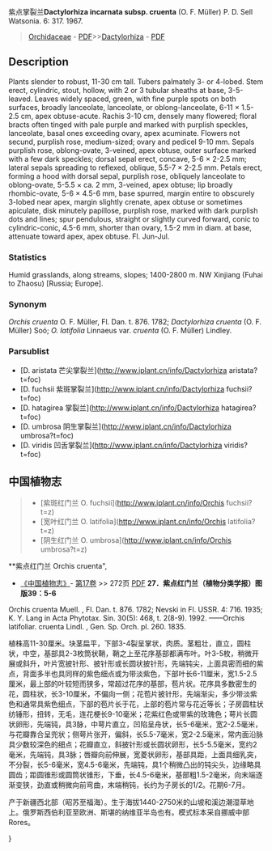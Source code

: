 紫点掌裂兰**Dactylorhiza incarnata subsp. cruenta** (O. F. Müller) P. D. Sell Watsonia. 6: 317. 1967.

> [Orchidaceae](http://www.iplant.cn/info/Orchidaceae?t=foc) - [PDF](http://www.iplant.cn/foc/pdf/Orchidaceae.pdf)>>[Dactylorhiza](http://www.iplant.cn/info/Dactylorhiza?t=foc) - [PDF](http://www.iplant.cn/foc/pdf/Dactylorhiza.pdf)

## Description

Plants slender to robust, 11-30 cm tall. Tubers palmately 3- or 4-lobed. Stem erect, cylindric, stout, hollow, with 2 or 3 tubular sheaths at base, 3-5-leaved. Leaves widely spaced, green, with fine purple spots on both surfaces, broadly lanceolate, lanceolate, or oblong-lanceolate, 6-11 × 1.5-2.5 cm, apex obtuse-acute. Rachis 3-10 cm, densely many flowered; floral bracts often tinged with pale purple and marked with purplish speckles, lanceolate, basal ones exceeding ovary, apex acuminate. Flowers not secund, purplish rose, medium-sized; ovary and pedicel 9-10 mm. Sepals purplish rose, oblong-ovate, 3-veined, apex obtuse, outer surface marked with a few dark speckles; dorsal sepal erect, concave, 5-6 × 2-2.5 mm; lateral sepals spreading to reflexed, oblique, 5.5-7 × 2-2.5 mm. Petals erect, forming a hood with dorsal sepal, purplish rose, obliquely lanceolate to oblong-ovate, 5-5.5 × ca. 2 mm, 3-veined, apex obtuse; lip broadly rhombic-ovate, 5-6 × 4.5-6 mm, base spurred, margin entire to obscurely 3-lobed near apex, margin slightly crenate, apex obtuse or sometimes apiculate, disk minutely papillose, purplish rose, marked with dark purplish dots and lines; spur pendulous, straight or slightly curved forward, conic to cylindric-conic, 4.5-6 mm, shorter than ovary, 1.5-2 mm in diam. at base, attenuate toward apex, apex obtuse. Fl. Jun-Jul.

### Statistics
Humid grasslands, along streams, slopes; 1400-2800 m. NW Xinjiang (Fuhai to Zhaosu) [Russia; Europe].

### Synonym
*Orchis cruenta* O. F. Müller, Fl. Dan. t. 876. 1782; *Dactylorhiza cruenta* (O. F. Müller) Soó; *O. latifolia* Linnaeus var. *cruenta* (O. F. Müller) Lindley.

### Parsublist

* [D.  aristata  芒尖掌裂兰](http://www.iplant.cn/info/Dactylorhiza aristata?t=foc)
* [D.  fuchsii  紫斑掌裂兰](http://www.iplant.cn/info/Dactylorhiza fuchsii?t=foc)
* [D.  hatagirea  掌裂兰](http://www.iplant.cn/info/Dactylorhiza hatagirea?t=foc)
* [D.  umbrosa  阴生掌裂兰](http://www.iplant.cn/info/Dactylorhiza umbrosa?t=foc)
* [D.  viridis  凹舌掌裂兰](http://www.iplant.cn/info/Dactylorhiza viridis?t=foc)

## 中国植物志

> * [紫斑红门兰  O.  fuchsii](http://www.iplant.cn/info/Orchis fuchsii?t=z)
> * [宽叶红门兰  O.  latifolia](http://www.iplant.cn/info/Orchis latifolia?t=z)
> * [阴生红门兰  O.  umbrosa](http://www.iplant.cn/info/Orchis umbrosa?t=z)


**紫点红门兰 Orchis cruenta",


* [《中国植物志》](http://www.iplant.cn/frps)- [第17卷](http://www.iplant.cn/frps/vol/17) >> 272页 [PDF](http://www.iplant.cn/frps/pdf/17/272.pdf)
**27．紫点红门兰（植物分类学报）图版39：5-6**

Orchis cruenta Muell. , Fl. Dan. t. 876. 1782; Nevski in Fl. USSR. 4: 716. 1935; K. Y. Lang in Acta Phytotax. Sin. 30(5): 468, t. 2(8-9). 1992. ——Orchis latifoliar. cruenta Lindl. , Gen. Sp. Orch. pl. 260. 1835.

植株高11-30厘米。块茎扁平，下部3-4裂呈掌状，肉质。茎粗壮，直立，圆柱状，中空，基部具2-3枚筒状鞘，鞘之上至花序基部都满布叶。叶3-5枚，稍微开展或斜升，叶片宽披针形、披针形或长圆状披针形，先端钝尖，上面具密而细的紫点，背面多半也具同样的紫色细点或为带淡紫色，下部叶长6-11厘米，宽1.5-2.5厘米，最上部的叶较短而狭多，常超过花序的基部，苞片状。花序具多数密生的花，圆柱状，长3-10厘米，不偏向一侧；花苞片披针形，先端渐尖，多少带淡紫色和通常具紫色细点，下部的苞片长于花，上部的苞片常与花近等长；子房圆柱状纺锤形，扭转，无毛，连花梗长9-10毫米；花紫红色或带紫的玫瑰色；萼片长圆状卵形，先端钝，具3脉，中萼片直立，凹陷呈舟状，长5-6毫米，宽2-2.5毫米，与花瓣靠合呈兜状；侧萼片张开，偏斜，长5.5-7毫米，宽2-2.5毫米，常内面沿脉具少数较深色的细点；花瓣直立，斜披针形或长圆状卵形，长5-5.5毫米，宽约2毫米，先端钝，具3脉；唇瓣向前伸展，宽菱状卵形，基部具距，上面具细乳突，不分裂，长5-6毫米，宽4.5-6毫米，先端钝，具1个稍微凸出的钝尖头，边缘略具圆齿；距圆锥形或圆筒状锥形，下垂，长4.5-6毫米，基部粗1.5-2毫米，向末端逐渐变狭，劲直或稍微向前弯曲，末端稍钝，长约为子房长的1/2。花期6-7月。

产于新疆西北部（昭苏至福海）。生于海拔1440-2750米的山坡和溪边潮湿草地上。俄罗斯西伯利亚至欧洲、斯堪的纳维亚半岛也有。模式标本采自挪威中部Rores。

}